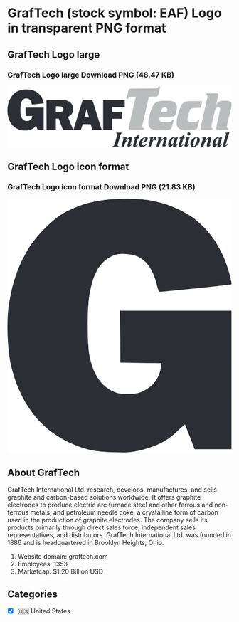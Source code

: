 # GrafTech (stock symbol: EAF) Logo in transparent PNG format

## GrafTech Logo large

### GrafTech Logo large Download PNG (48.47 KB)

![GrafTech Logo large Download PNG (48.47 KB)](/img/orig/EAF_BIG-64c6ddf7.png)

## GrafTech Logo icon format

### GrafTech Logo icon format Download PNG (21.83 KB)

![GrafTech Logo icon format Download PNG (21.83 KB)](/img/orig/EAF-473cd250.png)

## About GrafTech

GrafTech International Ltd. research, develops, manufactures, and sells graphite and carbon-based solutions worldwide. It offers graphite electrodes to produce electric arc furnace steel and other ferrous and non-ferrous metals; and petroleum needle coke, a crystalline form of carbon used in the production of graphite electrodes. The company sells its products primarily through direct sales force, independent sales representatives, and distributors. GrafTech International Ltd. was founded in 1886 and is headquartered in Brooklyn Heights, Ohio.

1. Website domain: graftech.com
2. Employees: 1353
3. Marketcap: $1.20 Billion USD


## Categories
- [x] 🇺🇸 United States
